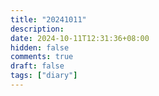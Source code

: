 ```yaml
---
title: "20241011"
description: 
date: 2024-10-11T12:31:36+08:00
hidden: false
comments: true
draft: false
tags: ["diary"]
---
```

